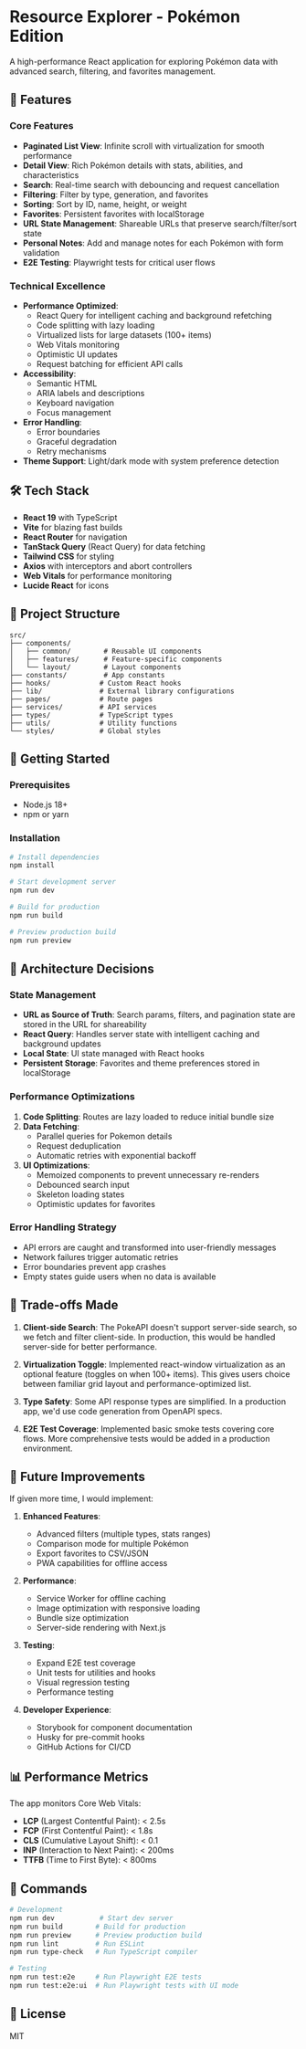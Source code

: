 # Resource Explorer - Pokémon Edition

A high-performance React application for exploring Pokémon data with advanced search, filtering, and favorites management.

## 🚀 Features

### Core Features
- **Paginated List View**: Infinite scroll with virtualization for smooth performance
- **Detail View**: Rich Pokémon details with stats, abilities, and characteristics
- **Search**: Real-time search with debouncing and request cancellation
- **Filtering**: Filter by type, generation, and favorites
- **Sorting**: Sort by ID, name, height, or weight
- **Favorites**: Persistent favorites with localStorage
- **URL State Management**: Shareable URLs that preserve search/filter/sort state
- **Personal Notes**: Add and manage notes for each Pokémon with form validation
- **E2E Testing**: Playwright tests for critical user flows

### Technical Excellence
- **Performance Optimized**: 
  - React Query for intelligent caching and background refetching
  - Code splitting with lazy loading
  - Virtualized lists for large datasets (100+ items)
  - Web Vitals monitoring
  - Optimistic UI updates
  - Request batching for efficient API calls
- **Accessibility**: 
  - Semantic HTML
  - ARIA labels and descriptions
  - Keyboard navigation
  - Focus management
- **Error Handling**: 
  - Error boundaries
  - Graceful degradation
  - Retry mechanisms
- **Theme Support**: Light/dark mode with system preference detection

## 🛠️ Tech Stack

- **React 19** with TypeScript
- **Vite** for blazing fast builds
- **React Router** for navigation
- **TanStack Query** (React Query) for data fetching
- **Tailwind CSS** for styling
- **Axios** with interceptors and abort controllers
- **Web Vitals** for performance monitoring
- **Lucide React** for icons

## 📁 Project Structure

```
src/
├── components/
│   ├── common/        # Reusable UI components
│   ├── features/      # Feature-specific components
│   └── layout/        # Layout components
├── constants/         # App constants
├── hooks/            # Custom React hooks
├── lib/              # External library configurations
├── pages/            # Route pages
├── services/         # API services
├── types/            # TypeScript types
├── utils/            # Utility functions
└── styles/           # Global styles
```

## 🚦 Getting Started

### Prerequisites
- Node.js 18+
- npm or yarn

### Installation

```bash
# Install dependencies
npm install

# Start development server
npm run dev

# Build for production
npm run build

# Preview production build
npm run preview
```

## 🎯 Architecture Decisions

### State Management
- **URL as Source of Truth**: Search params, filters, and pagination state are stored in the URL for shareability
- **React Query**: Handles server state with intelligent caching and background updates
- **Local State**: UI state managed with React hooks
- **Persistent Storage**: Favorites and theme preferences stored in localStorage

### Performance Optimizations
1. **Code Splitting**: Routes are lazy loaded to reduce initial bundle size
2. **Data Fetching**: 
   - Parallel queries for Pokemon details
   - Request deduplication
   - Automatic retries with exponential backoff
3. **UI Optimizations**:
   - Memoized components to prevent unnecessary re-renders
   - Debounced search input
   - Skeleton loading states
   - Optimistic updates for favorites

### Error Handling Strategy
- API errors are caught and transformed into user-friendly messages
- Network failures trigger automatic retries
- Error boundaries prevent app crashes
- Empty states guide users when no data is available

## 🔄 Trade-offs Made

1. **Client-side Search**: The PokeAPI doesn't support server-side search, so we fetch and filter client-side. In production, this would be handled server-side for better performance.

2. **Virtualization Toggle**: Implemented react-window virtualization as an optional feature (toggles on when 100+ items). This gives users choice between familiar grid layout and performance-optimized list.

3. **Type Safety**: Some API response types are simplified. In a production app, we'd use code generation from OpenAPI specs.

4. **E2E Test Coverage**: Implemented basic smoke tests covering core flows. More comprehensive tests would be added in a production environment.

## 🚀 Future Improvements

If given more time, I would implement:

1. **Enhanced Features**:
   - Advanced filters (multiple types, stats ranges)
   - Comparison mode for multiple Pokémon
   - Export favorites to CSV/JSON
   - PWA capabilities for offline access

2. **Performance**:
   - Service Worker for offline caching
   - Image optimization with responsive loading
   - Bundle size optimization
   - Server-side rendering with Next.js

3. **Testing**:
   - Expand E2E test coverage
   - Unit tests for utilities and hooks
   - Visual regression testing
   - Performance testing

4. **Developer Experience**:
   - Storybook for component documentation
   - Husky for pre-commit hooks
   - GitHub Actions for CI/CD

## 📊 Performance Metrics

The app monitors Core Web Vitals:
- **LCP** (Largest Contentful Paint): < 2.5s
- **FCP** (First Contentful Paint): < 1.8s
- **CLS** (Cumulative Layout Shift): < 0.1
- **INP** (Interaction to Next Paint): < 200ms
- **TTFB** (Time to First Byte): < 800ms

## 🔧 Commands

```bash
# Development
npm run dev           # Start dev server
npm run build        # Build for production
npm run preview      # Preview production build
npm run lint         # Run ESLint
npm run type-check   # Run TypeScript compiler

# Testing
npm run test:e2e     # Run Playwright E2E tests
npm run test:e2e:ui  # Run Playwright tests with UI mode
```

## 📝 License

MIT